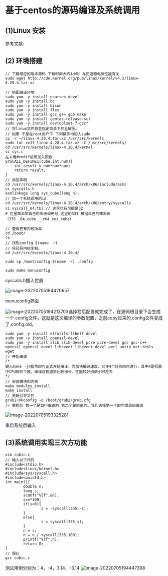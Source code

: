 # 基于centos的源码编译及系统调用

## (1)Linux 安装

参考文献:

## (2) 环境搭建

~~~shell
// 下载相应的版本源码 下载时间大约1小时 与网速和电脑性能有关
sudo wget http://cdn.kernel.org/pub/linux/kernel/v4.x/linux-4.20.4.tar.xz
~~~

~~~shell
// 搭配编译环境
sudo yum -y install ncurses-devel
sudo yum -y install bc
sudo yum -y install bison
sudo yum -y install flex
sudo yum -y install gcc g++ gdb make
sudo yum -y install centos-release-scl
sudo yum -y install devtoolset-7-gcc*
// 将linux文件放至指定目录下并且解压。
// 如果 不是在root用户下 下列操作均加入sudo
cp -r ~/linux-4.20.4.tar.xz /usr/src/kernels
sudo tar xvJf linux-4.20.4.tar.xz -C /usr/src/kernels/
cd /usr/src/kernels/linux-4.20.4/kernel
vi sys.c
在末尾#endif前面加入函数
SYSCALL_DEFINE1(cube,int,num){
    int result = num*num*num;
    return result;
}
// 添加声明
cd /usr/src/kernels/linux-4.20.4/arch/x86/include/asm/
vi syscalls.h
asmlinkage long sys_cube(long n);
// 加一个系统调用的id
cd /usr/src/kernels/linux-4.20.4/arch/x86/entry/syscalls
vi syscall_64.tbl // 这里也有可能是32
# 在里面添加自己的系统调用号 这里的333 根据自己的情况改
（335  64 cube __x64_sys_cube）

// 查询已有内核版本
cd /boot/
ls
// 找到config-$(name -r)
// 将已有内核复制。
cd /usr/src/kernels/linux-4.20.4/

sudo cp /boot/config-$(name -r) .config

sudo make menuconfig
~~~

syscalls.h插入位置

![image-20220705194420657](E:\ujs_meng\Operating_System\OperationSystem\课程设计\基于centos的源码系统调用.assets\image-20220705194420657.png)

menuconfig界面

![image-20220705194213703](E:\ujs_meng\Operating_System\OperationSystem\课程设计\基于centos的源码系统调用.assets\image-20220705194213703.png)选择<Save>栏后配置就完成了，在源码根目录下会生成一个.config文件，这就是这次编译的参数配置，之前copy过来的.config文件变成了.config.old。

~~~shell
sudo yum -y install elfutils-libelf-devel
sudo yum -y install openssl-devel
sudo yum -y install zlib zlib-devel pcre pcre-devel gcc gcc-c++ openssl openssl-devel libevent libevent-devel perl unzip net-tools wget
// 开始编译
/*
键入make -j4指令即可正式开始编译，为加快编译速度，允许4个任务同时进行，其中4是机器中CPU核的个数。编译过程通常比较慢长。性能较好约俩小时左右
*/
// 安装模块和内核
make modules_install
make install
// 更新引导文件
grub2-mkconfig -o /boot/grub2/grub.cfg
// 重启后 第一个是自行编译的 第二个是原来的。我们选择第一个即完成源码编译
~~~

![image-20220705193325281](E:\ujs_meng\Operating_System\OperationSystem\课程设计\基于centos的源码系统调用.assets\image-20220705193325281.png)

重启系统后输入

## (3)系统调用实现三次方功能

~~~shell
vim cubic.c
// 输入以下代码
#include<stdio.h>
#include<linux/kernel.h>
#include<sys/syscall.h>
#include<unistd.h>
int main(){
        double n;
        long s;
        scanf("%lf",&n);
        s=n*100;
        if(s<0){
                s = -syscall(335,-s);
        }
        else{
                s = syscall(335,s);
        }
        n = s;
        n = n / syscall(335,100);
        printf("%lf",n);
        return 0;
}
// 保存
gcc cubic.c

~~~

 测试用例分别为：4，-4，3.14，-3.14		 ![image-20220705194447398](E:\ujs_meng\Operating_System\OperationSystem\课程设计\基于centos的源码系统调用.assets\image-20220705194447398.png)

